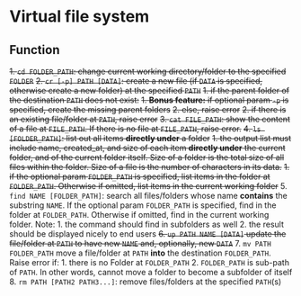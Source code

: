 # Virtual file system

## Function

~~1. `cd FOLDER_PATH`: change current working directory/folder to the specified `FOLDER`~~
~~2. `cr [-p] PATH [DATA]`: create a new file (if `DATA` is specified, otherwise create a new folder) at the specified `PATH`~~
   ~~1. if the parent folder of the destination `PATH` does not exist:~~
      ~~1. **Bonus feature:** if optional param `-p` is specified, create the missing parent folders~~
        ~~2. else, raise error~~
    ~~2. if there is an existing file/folder at `PATH`, raise error~~
~~3. `cat FILE_PATH`: show the content of a file at `FILE_PATH`. If there is no file at `FILE_PATH`, raise error.~~
~~4. `ls [FOLDER_PATH]`: list out all items **directly under** a folder~~
    ~~1. the output list must include name, created_at, and size of each item **directly under** the current folder, and of the current folder itself. Size of a folder is the total size of all files within the folder. Size of a file is the number of characters in its data.~~
        ~~1. if the optional param `FOLDER_PATH` is specified, list items in the folder at `FOLDER_PATH`. Otherwise if omitted, list items in the current working folder~~
5. `find NAME [FOLDER_PATH]`: search all files/folders whose name **contains** the substring `NAME`. If the optional param `FOLDER_PATH` is specified, find in the folder at `FOLDER_PATH`. Otherwise if omitted, find in the current working folder. Note:
    1. the command should find in subfolders as well
    2. the result should be displayed nicely to end users
~~6. `up PATH NAME [DATA]` update the file/folder at `PATH` to have new `NAME` and, optionally, new `DATA`~~
7. `mv PATH FOLDER_PATH` move a file/folder at `PATH` **into** the destination `FOLDER_PATH`. Raise error if:
    1. there is no Folder at `FOLDER_PATH`
    2. `FOLDER_PATH` is sub-path of `PATH`. In other words, cannot move a folder to become a subfolder of itself
8. `rm PATH [PATH2 PATH3...]`: remove files/folders at the specified `PATH`(s)
